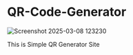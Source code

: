 # QR-Code-Generator
![Screenshot 2025-03-08 123230](https://github.com/user-attachments/assets/388c61eb-3b32-4e28-bbea-a66388f5e554)

This is Simple QR Generator Site
